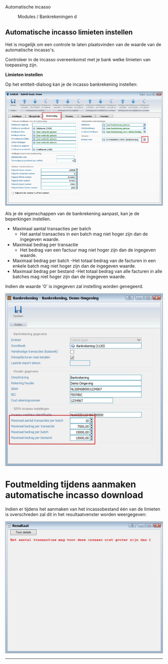 <properties>
	<page>
		<title>Automatische incasso</title>
		<description>Automatische incasso</description>
	</page>
	<menu>
		<position>Modules / Bankrekeningen </position> 
		<title>Limiet instellen</title>
		<sort>d</sort>
	</menu>
</properties>

## Automatische incasso limieten instellen ##

Het is mogelijk om een controle te laten plaatsvinden van de waarde van de automatische incasso's.

<div class="tip">Controleer in de incasso overeenkomst met je bank welke limieten van toepassing zijn.</div>

**Limieten instellen**

Op het entiteit-dialoog kan je de incasso bankrekening instellen:

![](images/limiet-instellen-entiteit-incasso-bankrekening.jpg)


Als je de eigenschappen van de bankrekening aanpast, kan je de beperkingen instellen.

- Maximaal aantal transacties per batch
  - Het aantal transacties in een batch mag niet hoger zijn dan de ingegeven waarde.
- Maximaal bedrag per transactie
  - Het bedrag van een factuur mag niet hoger zijn dan de ingegeven waarde.
- Maximaal bedrag per batch
  -Het totaal bedrag van de facturen in een enkele batch mag niet hoger zijn dan de ingegeven waarde.
- Maximaal bedrag per bestand
  -Het totaal bedrag van alle facturen in alle batches mag niet hoger zijn dan de ingegeven waarde.

<div class="info">Indien de waarde '0' is ingegeven zal instelling worden genegeerd.</div>

![](images/limiet-instellen-incasso-bankrekening.jpg)

# Foutmelding tijdens aanmaken automatische incasso download #

Indien er tijdens het aanmaken van het incassobestand één van de limieten is overschreden zal dit in het resultaatvenster worden weergegeven:

![](images/incasso-aanmaken-foutmelding.jpg)

---------